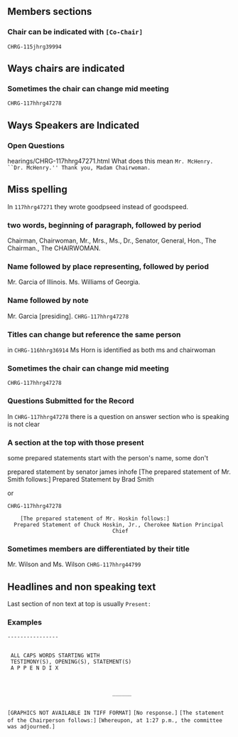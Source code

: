 ## Members sections

### Chair can be indicated with `[Co-Chair]`
`CHRG-115jhrg39994`

## Ways chairs are indicated

### Sometimes the chair can change mid meeting
`CHRG-117hhrg47278`

## Ways Speakers are Indicated

### Open Questions
hearings/CHRG-117hhrg47271.html
What does this mean `Mr. McHenry. ``Dr. McHenry.'' Thank you, Madam Chairwoman.`

## Miss spelling
In `117hhrg47271` they wrote goodpseed instead of goodspeed. 

### two words, beginning of paragraph, followed by period

Chairman, Chairwoman, Mr., Mrs., Ms., Dr., Senator, General,
Hon.,
The Chairman., The CHAIRWOMAN.
 
### Name followed by place representing, followed by period
Mr. Garcia of Illinois.
Ms. Williams of Georgia.

### Name followed by note
Mr. Garcia [presiding].
`CHRG-117hhrg47278`

### Titles can change but reference the same person
in `CHRG-116hhrg36914` Ms Horn is identified as both
ms and chairwoman

### Sometimes the chair can change mid meeting
`CHRG-117hhrg47278`

### Questions Submitted for the Record
In `CHRG-117hhrg47278` there is a question on answer section
who is speaking is not clear

### A section at the top with those present
some prepared statements start with the person's name, some don't

prepared statement by senator james inhofe
[The prepared statement of Mr. Smith follows:]
Prepared Statement by Brad Smith

or

`CHRG-117hhrg47278`
```
    [The prepared statement of Mr. Hoskin follows:]
  Prepared Statement of Chuck Hoskin, Jr., Cherokee Nation Principal 
                                 Chief
```

### Sometimes members are differentiated by their title
Mr. Wilson and Ms. Wilson `CHRG-117hhrg44799`

## Headlines and non speaking text
Last section of non text at top is usually `Present:`

### Examples
`----------------`
```

 ALL CAPS WORDS STARTING WITH
 TESTIMONY(S), OPENING(S), STATEMENT(S)
 A P P E N D I X


```

```

                                 ______
                                 
```
`[GRAPHICS NOT AVAILABLE IN TIFF FORMAT]`
`[No response.]`
`[The statement of the Chairperson follows:]`
`[Whereupon, at 1:27 p.m., the committee was adjourned.]`
